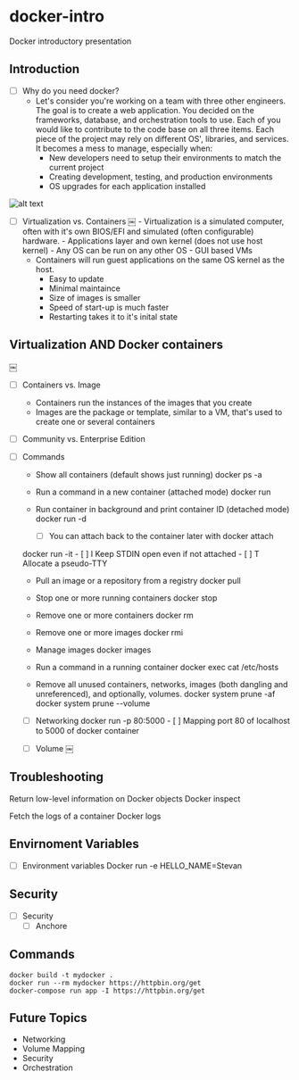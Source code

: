 # docker-intro
Docker introductory presentation

## Introduction
- [ ] Why do you need docker?
    - Let's consider you're working on a team with three other engineers. The goal is to create a web application. You decided on the frameworks, database, and orchestration tools to use. Each of you would like to contribute to the code base on all three items. 
    Each piece of the project may rely on different OS', libraries, and services. It becomes a mess to manage, especially when: 
        - New developers need to setup their environments to match the current project
        - Creating development, testing, and production environments
        - OS upgrades for each application installed
        
 ![alt text](https://github.com/Smikha/docker-intro/tree/master/images/DockerIntro-NoDocker.png?raw=true)

- [ ] Virtualization vs. Containers
￼   - Virtualization is a simulated computer, often with it's own BIOS/EFI and simulated (often configurable) hardware.
        - Applications layer and own kernel (does not use host kernel) 
        - Any OS can be run on any other OS
        - GUI based VMs
    - Containers will run guest applications on the same OS kernel as the host.
        - Easy to update
        - Minimal maintaince
        - Size of images is smaller
        - Speed of start-up is much faster
        - Restarting takes it to it's inital state

## Virtualization AND Docker containers 
￼
- [ ] Containers vs. Image
    -  Containers run the instances of the images that you create
    -  Images are the package or template, similar to a VM, that's used to create one or several containers

- [ ] Community vs. Enterprise Edition

- [ ] Commands
    - Show all containers (default shows just running)
    docker ps -a

    - Run a command in a new container (attached mode)
    docker run <name> 

    - Run container in background and print container ID (detached mode)
    docker run -d <name>
        - [ ] You can attach back to the container later with
    docker attach <characters of container>


    docker run -it <name>
        - [ ] I Keep STDIN open even if not attached
        - [ ] T Allocate a pseudo-TTY

    - Pull an image or a repository from a registry
    docker pull <name> 

    - Stop one or more running containers
    docker stop <name>

    - Remove one or more containers
    docker rm <name> 

    - Remove one or more images
    docker rmi <name>

    - Manage images
    docker images

    - Run a command in a running container
    docker exec <container name> cat /etc/hosts

    - Remove all unused containers, networks, images (both dangling and unreferenced), and optionally, volumes.
    docker system prune -af
    docker system prune --volume 

    - [ ] Networking
    docker run -p 80:5000 <Name> 
            - [ ] Mapping port 80 of localhost to 5000 of docker container


    - [ ] Volume
￼
  
## Troubleshooting
Return low-level information on Docker objects
    Docker inspect <name>

Fetch the logs of a container
    Docker logs <name> 
  
## Envirnoment Variables
- [ ] Environment variables
    Docker run -e HELLO_NAME=Stevan <name>
  
## Security
- [ ] Security
    - [ ] Anchore

## Commands
    docker build -t mydocker .
    docker run --rm mydocker https://httpbin.org/get
    docker-compose run app -I https://httpbin.org/get 



## Future Topics
- Networking
- Volume Mapping
- Security
- Orchestration

   
